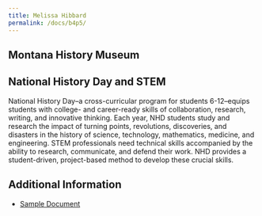 ```yaml
---
title: Melissa Hibbard
permalink: /docs/b4p5/
---
```


## Montana History Museum

## National History Day and STEM
National History Day–a cross-curricular program for students 6-12–equips students with college- and career-ready skills of collaboration, research, writing, and innovative thinking. Each year, NHD students study and research the impact of turning points, revolutions, discoveries, and disasters in the history of science, technology, mathematics, medicine, and engineering. STEM professionals need technical skills accompanied by the ability to research, communicate, and defend their work. NHD provides a student-driven, project-based method to develop these crucial skills.

## Additional Information
 - [Sample Document](../wednesday/breakout7/documents/b1p1d1.pdf)